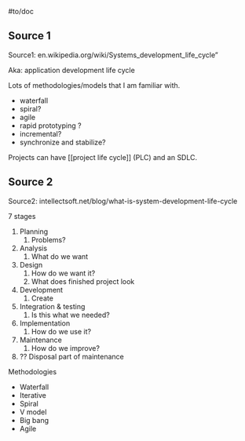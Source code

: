#to/doc 

## Source 1
Source1: en.wikipedia.org/wiki/Systems_development_life_cycle”

Aka: application development life cycle

Lots of methodologies/models that I am familiar with.
- waterfall
- spiral?
- agile
- rapid prototyping ?
- incremental?
- synchronize and stabilize?

Projects can have [[project life cycle]] (PLC) and an SDLC.


## Source 2
Source2: intellectsoft.net/blog/what-is-system-development-life-cycle

7 stages
1. Planning
	1. Problems?
2. Analysis
	1. What do we want
3. Design
	1. How do we want it?
	2. What does finished project look
4. Development 
	1. Create
5. Integration & testing
	1. Is this what we needed?
6. Implementation 
	1. How do we use it?
7. Maintenance 
	1. How do we improve?
8. ?? Disposal part of maintenance

Methodologies 
- Waterfall
- Iterative 
- Spiral
- V model
- Big bang
- Agile





